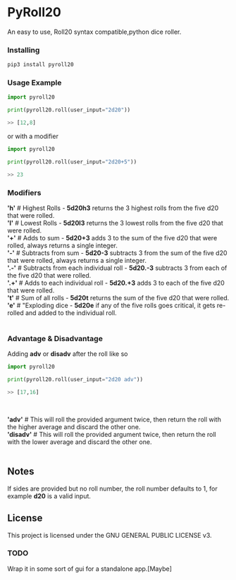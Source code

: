 # PyRoll20
<p align="center">

An easy to use, Roll20 syntax compatible,python dice roller. 
</p>

### Installing
```bash
pip3 install pyroll20
```

### Usage Example

```python
import pyroll20

print(pyroll20.roll(user_input="2d20"))

>> [12,8]
```
or with a modifier
```python
import pyroll20

print(pyroll20.roll(user_input="2d20+5"))

>> 23 
```

### Modifiers
   **'h'** # Highest Rolls - **5d20h3** returns the 3 highest rolls from the five d20 that were rolled.<br/>
   **'l'** # Lowest Rolls - **5d20l3** returns the 3 lowest rolls from the five d20 that were rolled.<br/>
   **'+'**  # Adds to sum - **5d20+3** adds 3 to the sum of the five d20 that were rolled, always returns a single integer.<br/>**'-'**  # Subtracts from sum - **5d20-3** subtracts 3 from the sum of the five d20 that were rolled, always returns a single integer.<br/>
   **'.-'**  # Subtracts from each individual roll - **5d20.-3** subtracts 3 from each of the five d20 that were rolled.<br/>
   **'.+'**  # Adds to each individual roll - **5d20.+3** adds 3 to each of the five d20 that were rolled.<br/>
   **'t'**  # Sum of all rolls - **5d20t** returns the sum of the five d20 that were rolled.<br/>
   **'e'**  # "Exploding dice - **5d20e** if any of the five rolls goes critical, it gets re-rolled and added to the individual roll. <br/>
<br/>
### Advantage & Disadvantage

Adding **adv** or **disadv** after the roll like so
```python
import pyroll20

print(pyroll20.roll(user_input="2d20 adv"))

>> [17,16]

```
<br/>

   **'adv'** # This will roll the provided argument twice, then return the roll with the higher average and discard the other one.<br/>
   **'disadv'** # This will roll the provided argument twice, then return the roll with the lower average and discard the other one.<br/>
<br/>

## Notes
If sides are provided but no roll number, the roll number defaults to 1, for example **d20** is a valid input.<br/>



## License
This project is licensed under the GNU GENERAL PUBLIC LICENSE v3.<br/>

### TODO
Wrap it in some sort of gui for a standalone app.[Maybe]


